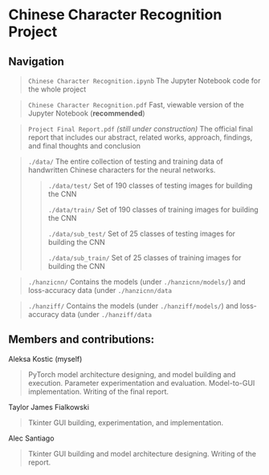 # Chinese Character Recognition Project

## Navigation
> ```Chinese Character Recognition.ipynb```
>   The Jupyter Notebook code for the whole project

> ```Chinese Character Recognition.pdf```
>   Fast, viewable version of the Jupyter Notebook (**recommended**)

> ```Project Final Report.pdf``` _(still under construction)_
>   The official final report that includes our abstract, related works, approach, findings, and final thoughts and conclusion

> ```./data/```
> The entire collection of testing and training data of handwritten Chinese characters for the neural networks. 
>> ```./data/test/```
>> Set of 190 classes of testing images for building the CNN
>> 
>> ```./data/train/```
>> Set of 190 classes of training images for building the CNN
>> 
>> ```./data/sub_test/```
>> Set of 25 classes of testing images for building the CNN
>> 
>> ```./data/sub_train/```
>> Set of 25 classes of training images for building the CNN

> ```./hanzicnn/```
> Contains the models (under ```./hanzicnn/models/```) and loss-accuracy data (under ```./hanzicnn/data```

> ```./hanziff/```
> Contains the models (under ```./hanziff/models/```) and loss-accuracy data (under ```./hanziff/data```

## Members and contributions:
Aleksa Kostic (myself)
> PyTorch model architecture designing, and model building and execution. Parameter experimentation and evaluation. Model-to-GUI implementation. Writing of the final report.

Taylor James Fialkowski
> Tkinter GUI building, experimentation, and implementation. 


Alec Santiago
> Tkinter GUI building and model architecture designing. Writing of the report.
